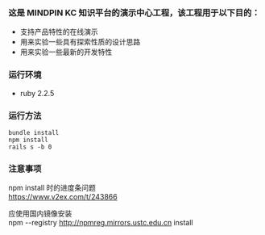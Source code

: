 ### 这是 MINDPIN KC 知识平台的演示中心工程，该工程用于以下目的：

- 支持产品特性的在线演示
- 用来实验一些具有探索性质的设计思路
- 用来实验一些最新的开发特性


### 运行环境

- ruby 2.2.5


### 运行方法

```
bundle install
npm install
rails s -b 0
```

### 注意事项

npm install 时的进度条问题  
https://www.v2ex.com/t/243866

应使用国内镜像安装  
npm --registry http://npmreg.mirrors.ustc.edu.cn install